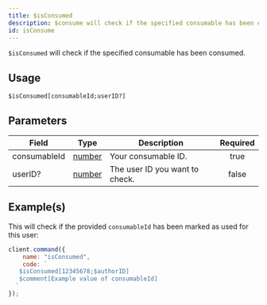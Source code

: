 ```yaml
---
title: $isConsumed
description: $consume will check if the specified consumable has been consumed
id: isConsume
---
```


`$isConsumed` will check if the specified consumable has been consumed.

## Usage

```aoi
$isConsumed[consumableId;userID?]
```

## Parameters

| Field            | Type                                                                                                | Description                                                         | Required |
| ---------------- | --------------------------------------------------------------------------------------------------- | ------------------------------------------------------------------- | :------: |
| consumableId     | [number](https://developer.mozilla.org/en-US/docs/Web/JavaScript/Reference/Global_Objects/Number)   | Your consumable ID.                                                 |   true   |
| userID?          | [number](https://developer.mozilla.org/en-US/docs/Web/JavaScript/Reference/Global_Objects/Number)   | The user ID you want to check.                                      |   false  |


## Example(s)

This will check if the provided `consumableId` has been marked as used for this user:

```javascript
client.command({
    name: "isConsumed",
    code: `
   $isConsumed[12345678;$authorID]
   $comment[Example value of consumableId]
  `
});
```

